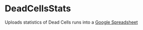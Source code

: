 # DeadCellsStats
Uploads statistics of Dead Cells runs into a [Google Spreadsheet](https://docs.google.com/spreadsheets/d/15GBkK5ugKrg0Xx3-Y1C0splhMk1ZHoAZYEELvZnLQ5U)
